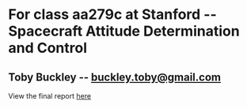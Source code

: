 # For class aa279c at Stanford -- Spacecraft Attitude Determination and Control

## Toby Buckley -- buckley.toby@gmail.com
View the final report [here](https://github.com/buckleytoby/Modelling-the-International-Space-Station/blob/master/buckley_report.pdf)

